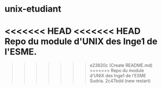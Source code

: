 # unix-etudiant
<<<<<<< HEAD
<<<<<<< HEAD
Repo du module d'UNIX des Inge1 de l'ESME.
=======
>>>>>>> e23620c (Create README.md)
=======
Repo du module d'UNIX des Inge1 de l'ESME Sudria.
>>>>>>> 2c47bdd (new restart)
